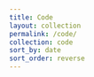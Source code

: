 ```yaml
---
title: Code
layout: collection
permalink: /code/
collection: code
sort_by: date
sort_order: reverse
---
```

